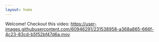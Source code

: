 ```yaml
---
layout: home
---
```


Welcome! Checkout this video:
https://user-images.githubusercontent.com/60946291/231538958-a368a865-666f-4c23-83cd-b5f52bf47d6a.mov

